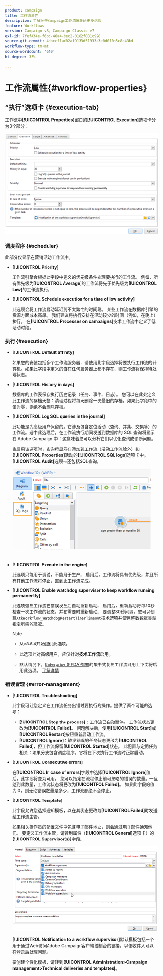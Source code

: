 ```yaml
---
product: campaign
title: 工作流属性
description: 了解关于Campaign工作流属性的更多信息
feature: Workflows
version: Campaign v8, Campaign Classic v7
exl-id: 7fef434e-f6bd-46a4-9ec2-0182f081c928
source-git-commit: 4cbccf1ad02af9133d51933e3e0d010b5c8c43bd
workflow-type: tm+mt
source-wordcount: '640'
ht-degree: 33%

---
```


# 工作流属性{#workflow-properties}

## “执行”选项卡 {#execution-tab}

工作流中&#x200B;**[!UICONTROL Properties]**&#x200B;窗口的&#x200B;**[!UICONTROL Execution]**&#x200B;选项卡分为3个部分：

![](assets/wf_execution_tab.png)

### 调度程序 {#scheduler}

此部分仅显示在营销活动工作流中。

* **[!UICONTROL Priority]**

  工作流引擎会根据此字段中定义的优先级条件处理要执行的工作流。 例如，所有优先级为&#x200B;**[!UICONTROL Average]**&#x200B;的工作流将先于优先级为&#x200B;**[!UICONTROL Low]**&#x200B;的工作流执行。

* **[!UICONTROL Schedule execution for a time of low activity]**

  此选项会将工作流启动延迟到不太繁忙的时间段。 某些工作流在数据库引擎的资源方面成本高昂。 我们建议将执行安排在活动较少的时间（例如，在晚上）执行。 在&#x200B;**[!UICONTROL Processes on campaigns]**&#x200B;技术工作流中定义了低活动时段。

### 执行 {#execution}

* **[!UICONTROL Default affinity]**

  如果您的安装包括多个工作流服务器，请使用此字段选择将要执行工作流的计算机。如果此字段中定义的值在任何服务器上都不存在，则工作流将保持待处理状态。

* **[!UICONTROL History in days]**

  数据库的工作表保存执行历史记录（任务、事件、日志）。 您可以在此处定义此工作流的存档天数：清理过程将每天删除一次最旧的存档。如果此字段中的值为零，则绝不会删除存档。

* **[!UICONTROL Log SQL queries in the journal]**

  此功能是为高级用户保留的。它涉及包含定位活动（查询、并集、交集等）的工作流。选中此选项后，在工作流执行期间发送到数据库的 SQL 查询将显示在 Adobe Campaign 中：这意味着您可以分析它们以优化查询或诊断问题。

  当启用该选项时，查询将显示在添加到工作流（活动工作流除外）和&#x200B;**[!UICONTROL Properties]**&#x200B;活动的&#x200B;**[!UICONTROL SQL logs]**&#x200B;选项卡中。 **[!UICONTROL Audit]**&#x200B;选项卡还包括SQL查询。

  ![](assets/wf_tab_log_sql.png)

* **[!UICONTROL Execute in the engine]**

  此选项只能用于调试，不能用于生产。 启用后，工作流将具有优先级，并且所有其他工作流将停止，直到此工作流完成。

* **[!UICONTROL Enable watchdog supervisor to keep workflow running permanently]**

  此选项强制工作流在错误发生后自动重新启动。 启用后，重新启动将每30秒检查一次工作流的状态，并在需要时重新启动。 要调整30秒间隔，您可以创建`XtkWorkflow_WatchdogRestartTimerTimeout`技术选项并使用整数数据类型指定所需的延迟。

  >[!NOTE]
  >
  >* 从v8.6.4开始提供此选项。
  >
  >* 此选项针对高级用户，应仅针对&#x200B;**技术工作流**&#x200B;启用。
  >
  >* 默认情况下，[Enterprise (FFDA)部署](../../v8/architecture/enterprise-deployment.md)的集中式复制工作流可用上下文将启用此选项。 [了解详情](../../v8/architecture/replication.md)

### 错误管理 {#error-management}

* **[!UICONTROL Troubleshooting]**

  此字段可让您定义在工作流任务出错时要执行的操作。提供了两个可能的选项：

   * **[!UICONTROL Stop the process]**：工作流已自动暂停。 工作流状态更改为&#x200B;**[!UICONTROL Failed]**。 问题解决后，使用&#x200B;**[!UICONTROL Start]**&#x200B;或&#x200B;**[!UICONTROL Restart]**&#x200B;按钮重新启动工作流。
   * **[!UICONTROL Ignore]**：触发错误的任务状态更改为&#x200B;**[!UICONTROL Failed]**，但工作流保留&#x200B;**[!UICONTROL Started]**&#x200B;状态。 此配置与定期任务相关：如果分支包含调度程序，它将在下次执行工作流时正常启动。

* **[!UICONTROL Consecutive errors]**

  在&#x200B;**[!UICONTROL In case of errors]**&#x200B;字段中选择&#x200B;**[!UICONTROL Ignore]**&#x200B;值后，此字段将变为可用。 您可以指定在流程停止前可忽略的错误的数量。一旦达到此数量，工作流状态将更改为&#x200B;**[!UICONTROL Failed]**。 如果此字段的值为 0，则无论错误数量是多少，工作流都绝不会停止。

* **[!UICONTROL Template]**

  此字段允许您选择通知模板，以在其状态更改为&#x200B;**[!UICONTROL Failed]**&#x200B;时发送给工作流主管。

  如果相关操作员的配置文件中包含电子邮件地址，则会通过电子邮件通知他们。 要定义工作流主管，请转到属性（**[!UICONTROL General]**&#x200B;选项卡）的&#x200B;**[!UICONTROL Supervisor(s)]**&#x200B;字段。

  ![](assets/wf-properties_select-supervisors.png)

  **[!UICONTROL Notification to a workflow supervisor]**&#x200B;默认模板包括一个用于通过Web访问Adobe Campaign客户端控制台的链接，以便收件人可以在登录后处理问题。

  要创建个性化模板，请转到&#x200B;**[!UICONTROL Administration>Campaign management>Technical deliveries and templates]**。
